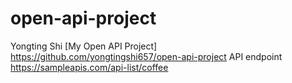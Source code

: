 # open-api-project
Yongting Shi 
[My Open API Project]
https://github.com/yongtingshi657/open-api-project
API endpoint https://sampleapis.com/api-list/coffee
